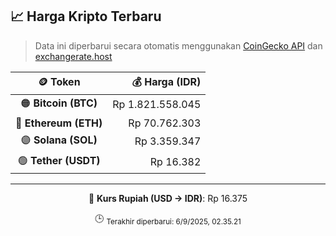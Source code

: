 

<!-- HARGA_KRIPTO -->
## 📈 Harga Kripto Terbaru

> Data ini diperbarui secara otomatis menggunakan [CoinGecko API](https://www.coingecko.com/) dan [exchangerate.host](https://exchangerate.host/)

<div align="center">

| 🪙 Token | 💰 Harga (IDR) |
|:------:|---------------:|
| 🟠 **Bitcoin (BTC)**   | Rp 1.821.558.045 |
| 🔵 **Ethereum (ETH)**  | Rp 70.762.303 |
| 🟣 **Solana (SOL)**    | Rp 3.359.347 |
| 🟢 **Tether (USDT)**   | Rp 16.382 |

---

💱 **Kurs Rupiah (USD → IDR)**: Rp 16.375

🕒 <sub>Terakhir diperbarui: 6/9/2025, 02.35.21</sub>

</div>
<!-- /HARGA_KRIPTO -->